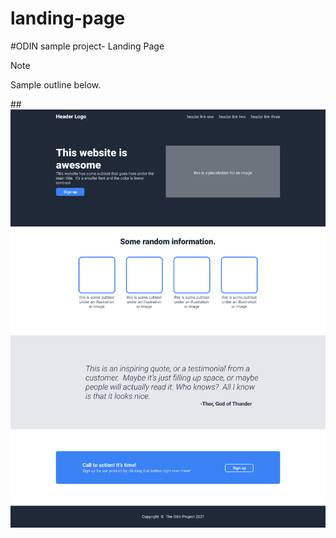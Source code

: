 # landing-page
#ODIN sample project- Landing Page

> [!NOTE]
> Sample outline below.

##![Sample outline:](./01.png)

